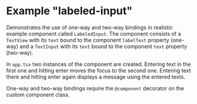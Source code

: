 # Example "labeled-input"

Demonstrates the use of one-way and two-way bindings in realistic example component called `LabeledInput`. The component consists of a `TextView` with its `text` bound to the component `labelText` property (one-way) and a `TextInput` with its `text` bound to the component `text` property (two-way).

In `app.tsx` two instances of the component are created. Entering text in the first one and hitting enter moves the focus to the second one. Entering text there and hitting enter again displays a message using the entered texts.

One-way and two-way bindings require the `@component` decorator on the custom component class.
